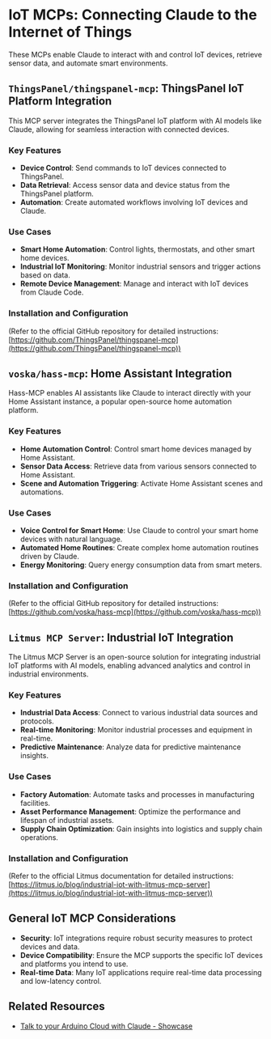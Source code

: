 
# IoT MCPs: Connecting Claude to the Internet of Things

These MCPs enable Claude to interact with and control IoT devices, retrieve sensor data, and automate smart environments.

## `ThingsPanel/thingspanel-mcp`: ThingsPanel IoT Platform Integration

This MCP server integrates the ThingsPanel IoT platform with AI models like Claude, allowing for seamless interaction with connected devices.

### Key Features

*   **Device Control**: Send commands to IoT devices connected to ThingsPanel.
*   **Data Retrieval**: Access sensor data and device status from the ThingsPanel platform.
*   **Automation**: Create automated workflows involving IoT devices and Claude.

### Use Cases

*   **Smart Home Automation**: Control lights, thermostats, and other smart home devices.
*   **Industrial IoT Monitoring**: Monitor industrial sensors and trigger actions based on data.
*   **Remote Device Management**: Manage and interact with IoT devices from Claude Code.

### Installation and Configuration

(Refer to the official GitHub repository for detailed instructions: [https://github.com/ThingsPanel/thingspanel-mcp](https://github.com/ThingsPanel/thingspanel-mcp))

## `voska/hass-mcp`: Home Assistant Integration

Hass-MCP enables AI assistants like Claude to interact directly with your Home Assistant instance, a popular open-source home automation platform.

### Key Features

*   **Home Automation Control**: Control smart home devices managed by Home Assistant.
*   **Sensor Data Access**: Retrieve data from various sensors connected to Home Assistant.
*   **Scene and Automation Triggering**: Activate Home Assistant scenes and automations.

### Use Cases

*   **Voice Control for Smart Home**: Use Claude to control your smart home devices with natural language.
*   **Automated Home Routines**: Create complex home automation routines driven by Claude.
*   **Energy Monitoring**: Query energy consumption data from smart meters.

### Installation and Configuration

(Refer to the official GitHub repository for detailed instructions: [https://github.com/voska/hass-mcp](https://github.com/voska/hass-mcp))

## `Litmus MCP Server`: Industrial IoT Integration

The Litmus MCP Server is an open-source solution for integrating industrial IoT platforms with AI models, enabling advanced analytics and control in industrial environments.

### Key Features

*   **Industrial Data Access**: Connect to various industrial data sources and protocols.
*   **Real-time Monitoring**: Monitor industrial processes and equipment in real-time.
*   **Predictive Maintenance**: Analyze data for predictive maintenance insights.

### Use Cases

*   **Factory Automation**: Automate tasks and processes in manufacturing facilities.
*   **Asset Performance Management**: Optimize the performance and lifespan of industrial assets.
*   **Supply Chain Optimization**: Gain insights into logistics and supply chain operations.

### Installation and Configuration

(Refer to the official Litmus documentation for detailed instructions: [https://litmus.io/blog/industrial-iot-with-litmus-mcp-server](https://litmus.io/blog/industrial-iot-with-litmus-mcp-server))

## General IoT MCP Considerations

*   **Security**: IoT integrations require robust security measures to protect devices and data.
*   **Device Compatibility**: Ensure the MCP supports the specific IoT devices and platforms you intend to use.
*   **Real-time Data**: Many IoT applications require real-time data processing and low-latency control.

## Related Resources

*   [Talk to your Arduino Cloud with Claude - Showcase](https://forum.arduino.cc/t/talk-to-your-arduino-cloud-with-claude/1385826)


